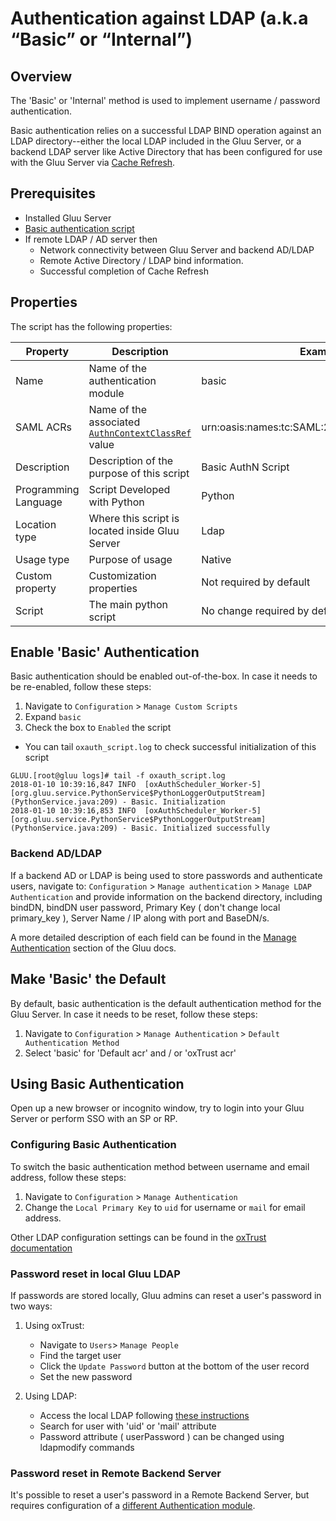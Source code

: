 # Authentication against LDAP (a.k.a “Basic” or “Internal”)

## Overview
The 'Basic' or 'Internal' method is used to implement username / password authentication.

Basic authentication relies on a successful LDAP BIND operation against an LDAP directory--either the
local LDAP included in the Gluu Server, or a backend LDAP server like Active Directory that has been configured for
use with the Gluu Server via [Cache Refresh](../user-management/ldap-sync.md).

## Prerequisites

 - Installed Gluu Server
 - [Basic authentication script](https://raw.githubusercontent.com/GluuFederation/oxAuth/master/Server/integrations/basic/BasicExternalAuthenticator.py)
 - If remote LDAP / AD server then
   - Network connectivity between Gluu Server and backend AD/LDAP
   - Remote Active Directory / LDAP bind information. 
   - Successful completion of Cache Refresh
   
## Properties
The script has the following properties: 

|	Property	|	Description		|	Example	|
|-----------------------|-------------------------------|---------------|
|Name		|Name of the authentication module		|basic|
|SAML ACRs | Name of the associated [`AuthnContextClassRef`](../admin-guide/saml/#enable-authncontextclassref-in-oxtrust) value |urn:oasis:names:tc:SAML:2.0:ac:classes:Password|
|Description		|Description of the purpose of this script|Basic AuthN Script|
|Programming Language|Script Developed with Python|Python|
|Location type|Where this script is located inside Gluu Server|Ldap|
|Usage type|Purpose of usage|Native|
|Custom property|Customization properties|Not required by default|
|Script|The main python script|No change required by default|


## Enable 'Basic' Authentication

Basic authentication should be enabled out-of-the-box. In case it needs to be re-enabled, follow these steps: 

 1. Navigate to `Configuration` > `Manage Custom Scripts`
 1. Expand `basic` 
 1. Check the box to `Enabled` the script
   - You can tail `oxauth_script.log` to check successful initialization of this script
```
GLUU.[root@gluu logs]# tail -f oxauth_script.log
2018-01-10 10:39:16,847 INFO  [oxAuthScheduler_Worker-5] [org.gluu.service.PythonService$PythonLoggerOutputStream] (PythonService.java:209) - Basic. Initialization
2018-01-10 10:39:16,853 INFO  [oxAuthScheduler_Worker-5] [org.gluu.service.PythonService$PythonLoggerOutputStream] (PythonService.java:209) - Basic. Initialized successfully
```
 
### Backend AD/LDAP 
If a backend AD or LDAP is being used to store passwords and authenticate users, navigate to: `Configuration` > `Manage authentication` > `Manage LDAP Authentication` and provide information on the backend directory, including bindDN, bindDN user password, Primary Key ( don't change local primary_key ), Server Name / IP along with port and BaseDN/s. 

A more detailed description of each field can be found in the [Manage Authentication](../admin-guide/oxtrust-ui/#manage-authentication) section of the Gluu docs.

## Make 'Basic' the Default

By default, basic authentication is the default authentication method for the Gluu Server. In case it needs to be reset, follow these steps:
 
1. Navigate to `Configuration` > `Manage Authentication` >  `Default Authentication Method`
1. Select 'basic' for 'Default acr' and / or 'oxTrust acr' 
 
## Using Basic Authentication

Open up a new browser or incognito window, try to login into your Gluu Server or perform SSO with an SP or RP. 

### Configuring Basic Authentication

To switch the basic authentication method between username and email address, follow these steps:
1. Navigate to `Configuration` > `Manage Authentication`
1. Change the `Local Primary Key` to `uid` for username or `mail` for email address.

Other LDAP configuration settings can be found in the [oxTrust documentation](../admin-guide/oxtrust-ui/#manage-authentication)

### Password reset in local Gluu LDAP

If passwords are stored locally, Gluu admins can reset a user's password in two ways: 

1. Using oxTrust:    
   - Navigate to `Users`> `Manage People`
   - Find the target user
   - Click the `Update Password` button at the bottom of the user record
   - Set the new password      

1. Using LDAP:    
   - Access the local LDAP following [these instructions](https://gluu.org/docs/ce/user-management/local-user-management/#manage-users-in-gluu-ldap)     
   - Search for user with 'uid' or 'mail' attribute    
   - Password attribute ( userPassword ) can be changed using ldapmodify commands      

### Password reset in Remote Backend Server

It's possible to reset a user's password in a Remote Backend Server, but requires configuration of a [different Authentication module](https://raw.githubusercontent.com/GluuFederation/oxAuth/master/Server/integrations/basic.change_password/BasicPassowrdUpdateExternalAuthenticator.py). 
